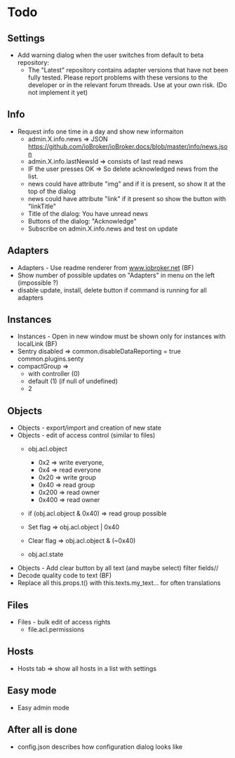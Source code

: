 # Todo

## Settings
- Add warning dialog when the user switches from default to beta repository:
  - The "Latest" repository contains adapter versions that have not been fully tested. Please report problems with these versions to the developer or in the relevant forum threads. Use at your own risk. (Do not implement it yet)

## Info
- Request info one time in a day and show new informaiton
  - admin.X.info.news => JSON https://github.com/ioBroker/ioBroker.docs/blob/master/info/news.json
  - admin.X.info.lastNewsId => consists of last read news
  - IF the user presses OK => So delete acknowledged news from the list.
  - news could have attribute "img" and if it is present, so show it at the top of the dialog
  - news could have attribute "link" if it present so show the button with "linkTitle"
  - Title of the dialog: You have unread news
  - Buttons of the dialog: "Acknowledge"
  - Subscribe on admin.X.info.news and test on update

## Adapters
- Adapters - Use readme renderer from www.iobroker.net (BF)
- Show number of possible updates on "Adapters" in menu on the left (impossible ?)
- disable update, install, delete button if command is running for all adapters

## Instances  
- Instances - Open in new window must be shown only for instances with localLink (BF)
- Sentry disabled => common.disableDataReporting = true common.plugins.senty
- compactGroup => 
  - with controller (0)
  - default (1) (if null of undefined)
  - 2

## Objects
- Objects - export/import and creation of new state
- Objects - edit of access control (similar to files)
  - obj.acl.object 
    - 0x2 => write everyone, 
    - 0x4 => read everyone
    - 0x20 => write group
    - 0x40 => read group
    - 0x200 => read owner
    - 0x400 => read owner
  - if (obj.acl.object & 0x40) => read group possible 
  - Set flag => obj.acl.object | 0x40
  - Clear flag => obj.acl.object & (~0x40)

  - obj.acl.state
- Objects - Add clear button by all text (and maybe select) filter fields//
- Decode quality code to text (BF)
- Replace all this.props.t() with this.texts.my_text... for often translations


## Files
- Files - bulk edit of access rights
  - file.acl.permissions
## Hosts  
- Hosts tab => show all hosts in a list with settings

## Easy mode
- Easy admin mode

## After all is done
- config.json describes how configuration dialog looks like
